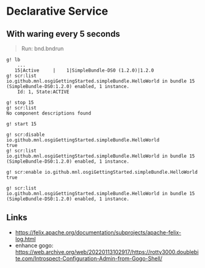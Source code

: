 # Declarative Service

## With waring every 5 seconds

> Run: bnd.bndrun

```
g! lb
	...
   15|Active     |    1|SimpleBundle-DS0 (1.2.0)|1.2.0	
g! scr:list
io.github.mnl.osgiGettingStarted.simpleBundle.HelloWorld in bundle 15 (SimpleBundle-DS0:1.2.0) enabled, 1 instance.
    Id: 1, State:ACTIVE

g! stop 15
g! scr:list
No component descriptions found

g! start 15

g! scr:disable io.github.mnl.osgiGettingStarted.simpleBundle.HelloWorld
true
g! scr:list
io.github.mnl.osgiGettingStarted.simpleBundle.HelloWorld in bundle 15 (SimpleBundle-DS0:1.2.0) enabled, 1 instance.

g! scr:enable io.github.mnl.osgiGettingStarted.simpleBundle.HelloWorld
true

g! scr:list
io.github.mnl.osgiGettingStarted.simpleBundle.HelloWorld in bundle 15 (SimpleBundle-DS0:1.2.0) enabled, 1 instance.
```

## Links

* https://felix.apache.org/documentation/subprojects/apache-felix-log.html
* enhance gogo: https://web.archive.org/web/20220113102917/https://rotty3000.doublebite.com/Introspect-Configuration-Admin-from-Gogo-Shell/